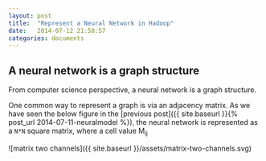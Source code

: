 ```yaml
---
layout: post
title:  "Represent a Neural Network in Hadoop"
date:   2014-07-12 21:58:57
categories: documents
---
```


## A neural network is a graph structure

From computer science perspective, a neural network is a graph
structure.

One common way to represent a graph is via an adjacency matrix. As we
have seen the below figure in the [previous post]({{ site.baseurl }}{% post_url 2014-07-11-neuralmodel %}),
the neural network is represented as a `N*N` square matrix, where a
cell value M<sub>ij</sub>

![matrix two channels]({{ site.baseurl }}/assets/matrix-two-channels.svg)
 
